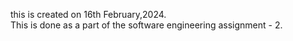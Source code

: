 this is created on 16th February,2024.  
This is done as a part of the software engineering assignment - 2.
